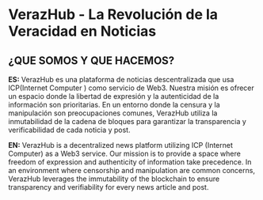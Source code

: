 # VerazHub - La Revolución de la Veracidad en Noticias
## ¿QUE SOMOS Y QUE HACEMOS?
**ES:** VerazHub es una plataforma de noticias descentralizada que usa ICP(Internet Computer ) como servicio de Web3. Nuestra misión es ofrecer un espacio donde la libertad de expresión y la autenticidad de la información son prioritarias. En un entorno donde la censura y la manipulación son preocupaciones comunes, VerazHub utiliza la inmutabilidad de la cadena de bloques para garantizar la transparencia y verificabilidad de cada noticia y post.


**EN:** VerazHub is a decentralized news platform utilizing ICP (Internet Computer) as a Web3 service. Our mission is to provide a space where freedom of expression and authenticity of information take precedence. In an environment where censorship and manipulation are common concerns, VerazHub leverages the immutability of the blockchain to ensure transparency and verifiability for every news article and post.


